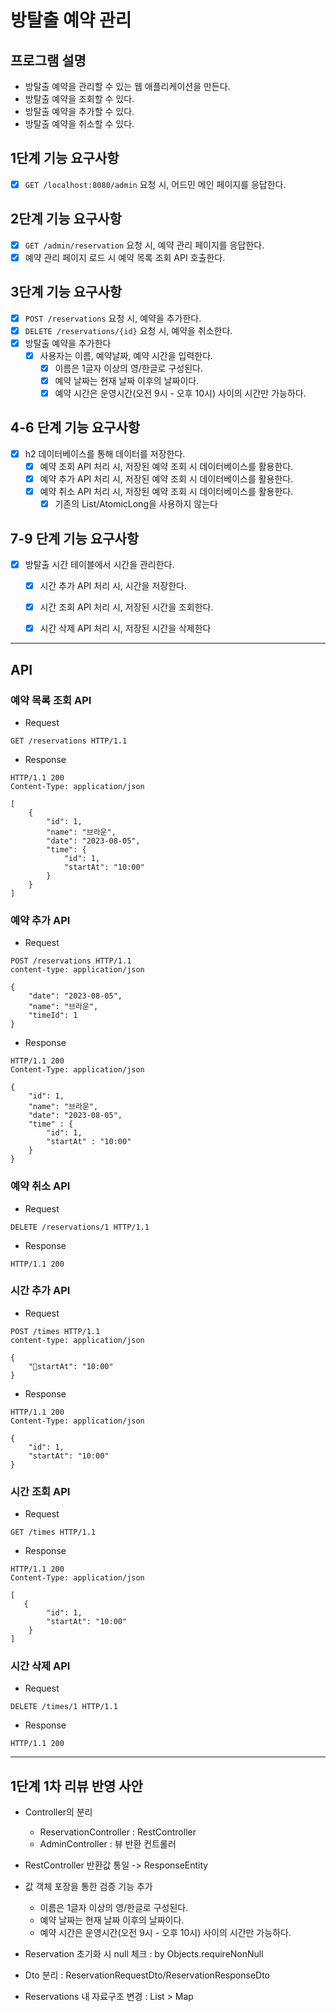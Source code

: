 # 방탈출 예약 관리

## 프로그램 설명
- 방탈출 예약을 관리할 수 있는 웹 애플리케이션을 만든다.
- 방탈출 예약을 조회할 수 있다.
- 방탈출 예약을 추가할 수 있다.
- 방탈출 예약을 취소할 수 있다.

## 1단계 기능 요구사항

- [x] `GET /localhost:8080/admin` 요청 시, 어드민 메인 페이지를 응답한다.

## 2단계 기능 요구사항

- [x] `GET /admin/reservation` 요청 시, 예약 관리 페이지를 응답한다.
- [x] 예약 관리 페이지 로드 시 예약 목록 조회 API 호출한다.

## 3단계 기능 요구사항

- [x] `POST /reservations` 요청 시, 예약을 추가한다.
- [x] `DELETE /reservations/{id}` 요청 시, 예약을 취소한다.
- [x] 방탈출 예약을 추가한다
  - [x] 사용자는 이름, 예약날짜, 예약 시간을 입력한다.
    - [x] 이름은 1글자 이상의 영/한글로 구성된다.
    - [x] 예약 날짜는 현재 날짜 이후의 날짜이다.
    - [x] 예약 시간은 운영시간(오전 9시 - 오후 10시) 사이의 시간만 가능하다. 

## 4-6 단계 기능 요구사항
- [x] h2 데이터베이스를 통해 데이터를 저장한다.
  - [x] 예약 조회 API 처리 시, 저장된 예약 조회 시 데이터베이스를 활용한다.
  - [x] 예약 추가 API 처리 시, 저장된 예약 조회 시 데이터베이스를 활용한다.
  - [x] 예약 취소 API 처리 시, 저장된 예약 조회 시 데이터베이스를 활용한다.
    - [x] 기존의 List/AtomicLong을 사용하지 않는다

## 7-9 단계 기능 요구사항
- [x] 방탈출 시간 테이블에서 시간을 관리한다.
  - [x] 시간 추가 API 처리 시, 시간을 저장한다.
  - [x] 시간 조회 API 처리 시, 저장된 시간을 조회한다.
  - [x] 시간 삭제 API 처리 시, 저장된 시간을 삭제한다


---

## API

### 예약 목록 조회 API

- Request
```
GET /reservations HTTP/1.1
```

- Response
```
HTTP/1.1 200 
Content-Type: application/json

[
    {
        "id": 1,
        "name": "브라운",
        "date": "2023-08-05",
        "time": {
            "id": 1,
            "startAt": "10:00"
        }
    }
]
```

### 예약 추가 API


- Request
```
POST /reservations HTTP/1.1
content-type: application/json

{
    "date": "2023-08-05",
    "name": "브라운",
    "timeId": 1
}
```

- Response
```
HTTP/1.1 200
Content-Type: application/json

{
    "id": 1,
    "name": "브라운",
    "date": "2023-08-05",
    "time" : {
        "id": 1,
        "startAt" : "10:00"
    }
}
```

### 예약 취소 API


- Request
```
DELETE /reservations/1 HTTP/1.1
```

- Response
```
HTTP/1.1 200
```

### 시간 추가 API
- Request
```
POST /times HTTP/1.1
content-type: application/json

{
    "startAt": "10:00"
}
```

- Response
```
HTTP/1.1 200
Content-Type: application/json

{
    "id": 1,
    "startAt": "10:00"
}
```

### 시간 조회 API

- Request
```
GET /times HTTP/1.1
```

- Response
```
HTTP/1.1 200 
Content-Type: application/json

[
   {
        "id": 1,
        "startAt": "10:00"
    }
]
```

### 시간 삭제 API
- Request
```
DELETE /times/1 HTTP/1.1
```

- Response
```
HTTP/1.1 200
```


---

## 1단계 1차 리뷰 반영 사안

- Controller의 분리
  - ReservationController : RestController
  - AdminController : 뷰 반환 컨트롤러
- RestController 반환값 통일 -> ResponseEntity
- 값 객체 포장을 통한 검증 기능 추가
  - 이름은 1글자 이상의 영/한글로 구성된다.
  - 예약 날짜는 현재 날짜 이후의 날짜이다.
  - 예약 시간은 운영시간(오전 9시 - 오후 10시) 사이의 시간만 가능하다.

- Reservation 초기화 시 null 체크 : by Objects.requireNonNull
- Dto 분리 : ReservationRequestDto/ReservationResponseDto
- Reservations 내 자료구조 변경 : List > Map